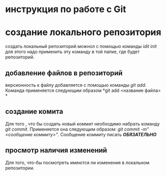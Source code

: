 # инструкция по работе с Git


# создание локального репозитория
создать локальный репозиторий можнол с помощью команды *idit init* для этого надо применить эту команду в той папке, где будет репозиторий.
## добавление файлов в репозиторий 
версионность  к файлу добавляется с помощью команды *git add*. Команда применяется следующим образом *git add <название файла> *

## создание комита 
Для того , что бы создать новый коммит необходимо набрать команду *git commit*. Применяется она следующим образом: *git commit -m"<сообщение коммиту>"*. Сообщение коммиту писать ***ОБЯЗАТЕЛЬНО***

## просмотр наличия изменений
Для того, что-бы посмотреть имеются ли изменения в локальном репозитории.